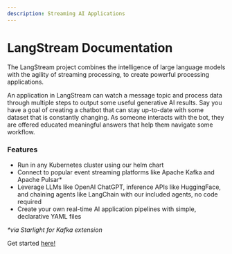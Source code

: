 ```yaml
---
description: Streaming AI Applications
---
```


# LangStream Documentation

The LangStream project combines the intelligence of large language models with the agility of streaming processing, to create powerful processing applications.

An application in LangStream can watch a message topic and process data through multiple steps to output some useful generative AI results. Say you have a goal of creating a chatbot that can stay up-to-date with some dataset that is constantly changing. As someone interacts with the bot, they are offered educated meaningful answers that help them navigate some workflow.

### Features

* Run in any Kubernetes cluster using our helm chart
* Connect to popular event streaming platforms like Apache Kafka and Apache Pulsar\*
* Leverage LLMs like OpenAI ChatGPT, inference APIs like HuggingFace, and chaining agents like LangChain with our included agents, no code required
* Create your own real-time AI application pipelines with simple, declarative YAML files

_\*via Starlight for Kafka extension_

Get started [here!](installation/kubernetes.md)
